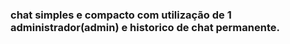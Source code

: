 ### chat simples e compacto com utilização de 1 administrador(admin) e historico de chat permanente.
